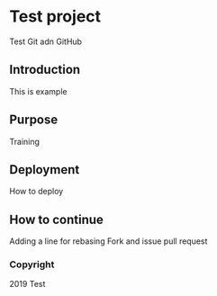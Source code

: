# Test project

Test Git adn GitHub

## Introduction

This is example

## Purpose

Training

## Deployment

How to deploy

## How to continue

Adding a line for rebasing
Fork and issue pull request

### Copyright
2019 Test